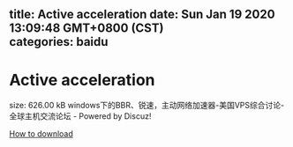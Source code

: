 
title: Active acceleration
date: Sun Jan 19 2020 13:09:48 GMT+0800 (CST)    
categories: baidu
---

# Active acceleration
size: 626.00 kB
 windows下的BBR、锐速，主动网络加速器-美国VPS综合讨论-全球主机交流论坛 - Powered by Discuz!
 

[How to download](https://bpcam.bemobtrk.com/go/2ceec3aa-1ca2-46d6-b9ff-aaa5c184517c?jno=483)
